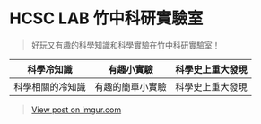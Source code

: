 # HCSC LAB 竹中科研實驗室

> 好玩又有趣的科學知識和科學實驗在竹中科研實驗室！


|科學冷知識            |有趣小實驗                |科學史上重大發現|
|:-------------------------:|:-------------------------:|:-------------------------:|
|科學相關的冷知識|有趣的簡單小實驗|科學史上重大發現 |

<blockquote class="imgur-embed-pub" lang="en" data-id="kRWRZVE"><a href="https://imgur.com/kRWRZVE">View post on imgur.com</a></blockquote><script async src="//s.imgur.com/min/embed.js" charset="utf-8"></script>

